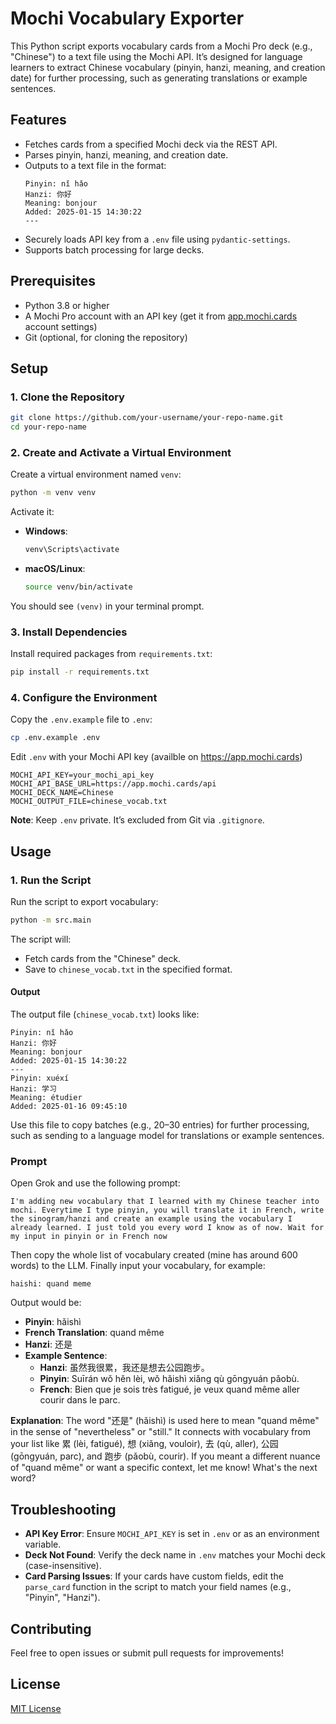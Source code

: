 # Mochi Vocabulary Exporter

This Python script exports vocabulary cards from a Mochi Pro deck (e.g., "Chinese") to a text file using the Mochi API. It’s designed for language learners to extract Chinese vocabulary (pinyin, hanzi, meaning, and creation date) for further processing, such as generating translations or example sentences.

## Features
- Fetches cards from a specified Mochi deck via the REST API.
- Parses pinyin, hanzi, meaning, and creation date.
- Outputs to a text file in the format:
  ```
  Pinyin: nǐ hǎo
  Hanzi: 你好
  Meaning: bonjour
  Added: 2025-01-15 14:30:22
  ---
  ```
- Securely loads API key from a `.env` file using `pydantic-settings`.
- Supports batch processing for large decks.

## Prerequisites
- Python 3.8 or higher
- A Mochi Pro account with an API key (get it from [app.mochi.cards](https://app.mochi.cards) account settings)
- Git (optional, for cloning the repository)

## Setup

### 1. Clone the Repository
```bash
git clone https://github.com/your-username/your-repo-name.git
cd your-repo-name
```

### 2. Create and Activate a Virtual Environment
Create a virtual environment named `venv`:
```bash
python -m venv venv
```

Activate it:
- **Windows**:
  ```bash
  venv\Scripts\activate
  ```
- **macOS/Linux**:
  ```bash
  source venv/bin/activate
  ```

You should see `(venv)` in your terminal prompt.

### 3. Install Dependencies
Install required packages from `requirements.txt`:
```bash
pip install -r requirements.txt
```

### 4. Configure the Environment
Copy the `.env.example` file to `.env`:
```bash
cp .env.example .env
```

Edit `.env` with your Mochi API key (availble on https://app.mochi.cards)
```
MOCHI_API_KEY=your_mochi_api_key
MOCHI_API_BASE_URL=https://app.mochi.cards/api
MOCHI_DECK_NAME=Chinese
MOCHI_OUTPUT_FILE=chinese_vocab.txt
```

**Note**: Keep `.env` private. It’s excluded from Git via `.gitignore`.

## Usage 

### 1. Run the Script
Run the script to export vocabulary:
```bash
python -m src.main
```

The script will:
- Fetch cards from the "Chinese" deck.
- Save to `chinese_vocab.txt` in the specified format.

#### Output
The output file (`chinese_vocab.txt`) looks like:
```
Pinyin: nǐ hǎo
Hanzi: 你好
Meaning: bonjour
Added: 2025-01-15 14:30:22
---
Pinyin: xuéxí
Hanzi: 学习
Meaning: étudier
Added: 2025-01-16 09:45:10
```

Use this file to copy batches (e.g., 20–30 entries) for further processing, such as sending to a language model for translations or example sentences.

### Prompt 
Open Grok and use the following prompt:
```
I'm adding new vocabulary that I learned with my Chinese teacher into mochi. Everytime I type pinyin, you will translate it in French, write the sinogram/hanzi and create an example using the vocabulary I already learned. I just told you every word I know as of now. Wait for my input in pinyin or in French now
```
Then copy the whole list of vocabulary created (mine has around 600 words) to the LLM.
Finally input your vocabulary, for example:
```
haishi: quand meme
```
Output would be:

- **Pinyin**: hǎishì
- **French Translation**: quand même
- **Hanzi**: 还是
- **Example Sentence**: 
  - **Hanzi**: 虽然我很累，我还是想去公园跑步。
  - **Pinyin**: Suīrán wǒ hěn lèi, wǒ hǎishì xiǎng qù gōngyuán pǎobù.
  - **French**: Bien que je sois très fatigué, je veux quand même aller courir dans le parc.


**Explanation**: The word "还是" (hǎishì) is used here to mean "quand même" in the sense of "nevertheless" or "still." It connects with vocabulary from your list like 累 (lèi, fatigué), 想 (xiǎng, vouloir), 去 (qù, aller), 公园 (gōngyuán, parc), and 跑步 (pǎobù, courir). If you meant a different nuance of "quand même" or want a specific context, let me know! What's the next word?


## Troubleshooting
- **API Key Error**: Ensure `MOCHI_API_KEY` is set in `.env` or as an environment variable.
- **Deck Not Found**: Verify the deck name in `.env` matches your Mochi deck (case-insensitive).
- **Card Parsing Issues**: If your cards have custom fields, edit the `parse_card` function in the script to match your field names (e.g., "Pinyin", "Hanzi").

## Contributing
Feel free to open issues or submit pull requests for improvements!

## License
[MIT License](LICENSE)


